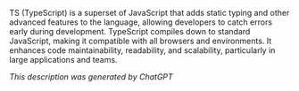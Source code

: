 TS (TypeScript) is a superset of JavaScript that adds static typing and other advanced features to the language, allowing developers to catch errors early during development. TypeScript compiles down to standard JavaScript, making it compatible with all browsers and environments. It enhances code maintainability, readability, and scalability, particularly in large applications and teams.

*This description was generated by ChatGPT*